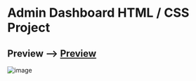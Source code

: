 # Admin Dashboard HTML / CSS Project
## Preview --> [Preview](https://ihavethesourcecode.github.io/Admin_dashboard/)
![image](https://user-images.githubusercontent.com/58383582/166838008-3a25410b-dfa7-4ccc-9f3b-d99216608e7f.png)
